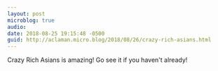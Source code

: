 ```yaml
---
layout: post
microblog: true
audio: 
date: 2018-08-25 19:15:48 -0500
guid: http://aclaman.micro.blog/2018/08/26/crazy-rich-asians.html
---
```

Crazy Rich Asians is amazing! Go see it if you haven't already!
